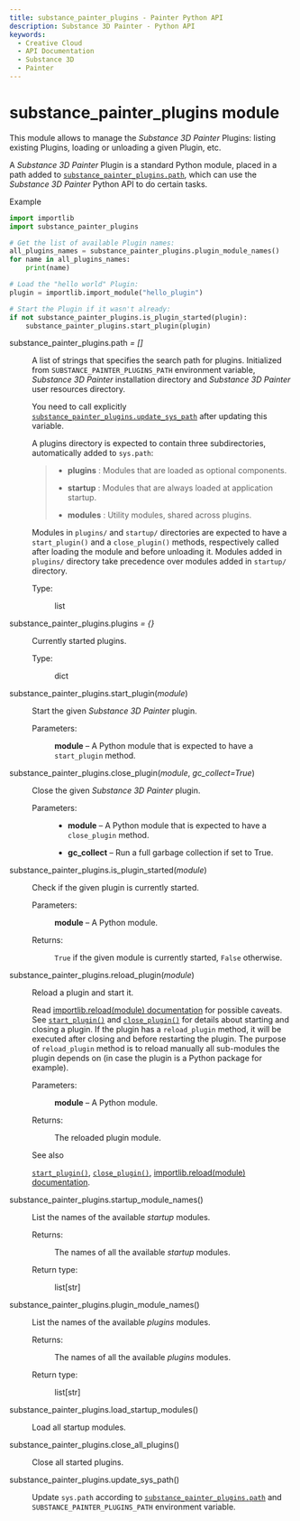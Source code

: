 ```yaml
---
title: substance_painter_plugins - Painter Python API
description: Substance 3D Painter - Python API
keywords:
  - Creative Cloud
  - API Documentation
  - Substance 3D
  - Painter
---
```
















<h1>substance_painter_plugins module<a class="headerlink" href="#module-substance_painter_plugins" title="Link to this heading"> </a></h1>
<p class>This module allows to manage the <cite>Substance 3D Painter</cite> Plugins: listing existing
Plugins, loading or unloading a given Plugin, etc.</p>
<p class>A <cite>Substance 3D Painter</cite> Plugin is a standard Python module, placed in a path added
to <a class="reference internal" href="#substance_painter_plugins.path" title="substance_painter_plugins.path"><code class="xref py py-obj docutils literal notranslate">substance_painter_plugins.path</code></a>, which can use the <cite>Substance 3D Painter</cite>
Python API to do certain tasks.</p>
<p class>Example</p>


```python
import importlib
import substance_painter_plugins

# Get the list of available Plugin names:
all_plugins_names = substance_painter_plugins.plugin_module_names()
for name in all_plugins_names:
	print(name)

# Load the "hello world" Plugin:
plugin = importlib.import_module("hello_plugin")

# Start the Plugin if it wasn't already:
if not substance_painter_plugins.is_plugin_started(plugin):
	substance_painter_plugins.start_plugin(plugin)
```



<dl class="py data">
<dt class="sig sig-object py" id="substance_painter_plugins.path">
substance_painter_plugins.path<em class="property"> = []</em><a class="headerlink" href="#substance_painter_plugins.path" title="Link to this definition"> </a></dt>
<dd><p class>A list of strings that specifies the search path for plugins.
Initialized from <code class="docutils literal notranslate">SUBSTANCE_PAINTER_PLUGINS_PATH</code> environment variable, <cite>Substance 3D Painter</cite>
installation directory and <cite>Substance 3D Painter</cite> user resources directory.</p>
<p class>You need to call explicitly <a class="reference internal" href="#substance_painter_plugins.update_sys_path" title="substance_painter_plugins.update_sys_path"><code class="xref py py-obj docutils literal notranslate">substance_painter_plugins.update_sys_path</code></a> after updating this
variable.</p>
<p class>A plugins directory is expected to contain three subdirectories, automatically added to
<code class="docutils literal notranslate">sys.path</code>:</p>
<blockquote>
<div><ul class="simple">
<li><p class><strong>plugins</strong> : Modules that are loaded as optional components.</p></li>
<li><p class><strong>startup</strong> : Modules that are always loaded at application startup.</p></li>
<li><p class><strong>modules</strong> : Utility modules, shared across plugins.</p></li>
</ul>
</div></blockquote>
<p class>Modules in <code class="docutils literal notranslate">plugins/</code> and <code class="docutils literal notranslate">startup/</code> directories are expected to have a <code class="docutils literal notranslate">start_plugin()</code> and
a <code class="docutils literal notranslate">close_plugin()</code> methods, respectively called after loading the module and before unloading it.
Modules added in <code class="docutils literal notranslate">plugins/</code> directory take precedence over modules added in <code class="docutils literal notranslate">startup/</code>
directory.</p>
<dl class="field-list simple">
<dt class="field-odd">Type:</dt>
<dd class="field-odd"><p class>list</p>
</dd>
</dl>
</dd></dl>
<dl class="py data">
<dt class="sig sig-object py" id="substance_painter_plugins.plugins">
substance_painter_plugins.plugins<em class="property"> = {}</em><a class="headerlink" href="#substance_painter_plugins.plugins" title="Link to this definition"> </a></dt>
<dd><p class>Currently started plugins.</p>
<dl class="field-list simple">
<dt class="field-odd">Type:</dt>
<dd class="field-odd"><p class>dict</p>
</dd>
</dl>
</dd></dl>
<dl class="py function">
<dt class="sig sig-object py" id="substance_painter_plugins.start_plugin">
substance_painter_plugins.start_plugin(<em class="sig-param">module</em>)<a class="headerlink" href="#substance_painter_plugins.start_plugin" title="Link to this definition"> </a></dt>
<dd><p class>Start the given <cite>Substance 3D Painter</cite> plugin.</p>
<dl class="field-list simple">
<dt class="field-odd">Parameters:</dt>
<dd class="field-odd"><p class><strong>module</strong> – A Python module that is expected to have a <code class="docutils literal notranslate">start_plugin</code> method.</p>
</dd>
</dl>
</dd></dl>
<dl class="py function">
<dt class="sig sig-object py" id="substance_painter_plugins.close_plugin">
substance_painter_plugins.close_plugin(<em class="sig-param">module</em>, <em class="sig-param">gc_collect=True</em>)<a class="headerlink" href="#substance_painter_plugins.close_plugin" title="Link to this definition"> </a></dt>
<dd><p class>Close the given <cite>Substance 3D Painter</cite> plugin.</p>
<dl class="field-list simple">
<dt class="field-odd">Parameters:</dt>
<dd class="field-odd"><ul class="simple">
<li><p class><strong>module</strong> – A Python module that is expected to have a <code class="docutils literal notranslate">close_plugin</code> method.</p></li>
<li><p class><strong>gc_collect</strong> – Run a full garbage collection if set to True.</p></li>
</ul>
</dd>
</dl>
</dd></dl>
<dl class="py function">
<dt class="sig sig-object py" id="substance_painter_plugins.is_plugin_started">
substance_painter_plugins.is_plugin_started(<em class="sig-param">module</em>)<a class="headerlink" href="#substance_painter_plugins.is_plugin_started" title="Link to this definition"> </a></dt>
<dd><p class>Check if the given plugin is currently started.</p>
<dl class="field-list simple">
<dt class="field-odd">Parameters:</dt>
<dd class="field-odd"><p class><strong>module</strong> – A Python module.</p>
</dd>
<dt class="field-even">Returns:</dt>
<dd class="field-even"><p class><code class="docutils literal notranslate">True</code> if the given module is currently started, <code class="docutils literal notranslate">False</code> otherwise.</p>
</dd>
</dl>
</dd></dl>
<dl class="py function">
<dt class="sig sig-object py" id="substance_painter_plugins.reload_plugin">
substance_painter_plugins.reload_plugin(<em class="sig-param">module</em>)<a class="headerlink" href="#substance_painter_plugins.reload_plugin" title="Link to this definition"> </a></dt>
<dd><p class>Reload a plugin and start it.</p>
<p class>Read <a class="reference external" href="https://docs.python.org/3/library/importlib.html#importlib.reload">importlib.reload(module) documentation</a> for possible caveats. See <a class="reference internal" href="#substance_painter_plugins.start_plugin" title="substance_painter_plugins.start_plugin"><code class="xref py py-func docutils literal notranslate">start_plugin()</code></a>
and <a class="reference internal" href="#substance_painter_plugins.close_plugin" title="substance_painter_plugins.close_plugin"><code class="xref py py-func docutils literal notranslate">close_plugin()</code></a> for details about starting and closing a plugin. If the plugin has
a <code class="docutils literal notranslate">reload_plugin</code> method, it will be executed after closing and before restarting the plugin.
The purpose of <code class="docutils literal notranslate">reload_plugin</code> method is to reload manually all sub-modules the plugin
depends on (in case the plugin is a Python package for example).</p>
<dl class="field-list simple">
<dt class="field-odd">Parameters:</dt>
<dd class="field-odd"><p class><strong>module</strong> – A Python module.</p>
</dd>
<dt class="field-even">Returns:</dt>
<dd class="field-even"><p class>The reloaded plugin module.</p>
</dd>
</dl>
<div class="admonition seealso">
<p class>See also</p>
<p class><a class="reference internal" href="#substance_painter_plugins.start_plugin" title="substance_painter_plugins.start_plugin"><code class="xref py py-func docutils literal notranslate">start_plugin()</code></a>, <a class="reference internal" href="#substance_painter_plugins.close_plugin" title="substance_painter_plugins.close_plugin"><code class="xref py py-func docutils literal notranslate">close_plugin()</code></a>, <a class="reference external" href="https://docs.python.org/3/library/importlib.html#importlib.reload">importlib.reload(module) documentation</a>.</p>
</div>
</dd></dl>
<dl class="py function">
<dt class="sig sig-object py" id="substance_painter_plugins.startup_module_names">
substance_painter_plugins.startup_module_names()<a class="headerlink" href="#substance_painter_plugins.startup_module_names" title="Link to this definition"> </a></dt>
<dd><p class>List the names of the available <em>startup</em> modules.</p>
<dl class="field-list simple">
<dt class="field-odd">Returns:</dt>
<dd class="field-odd"><p class>The names of all the available <em>startup</em> modules.</p>
</dd>
<dt class="field-even">Return type:</dt>
<dd class="field-even"><p class>list[str]</p>
</dd>
</dl>
</dd></dl>
<dl class="py function">
<dt class="sig sig-object py" id="substance_painter_plugins.plugin_module_names">
substance_painter_plugins.plugin_module_names()<a class="headerlink" href="#substance_painter_plugins.plugin_module_names" title="Link to this definition"> </a></dt>
<dd><p class>List the names of the available <em>plugins</em> modules.</p>
<dl class="field-list simple">
<dt class="field-odd">Returns:</dt>
<dd class="field-odd"><p class>The names of all the available <em>plugins</em> modules.</p>
</dd>
<dt class="field-even">Return type:</dt>
<dd class="field-even"><p class>list[str]</p>
</dd>
</dl>
</dd></dl>
<dl class="py function">
<dt class="sig sig-object py" id="substance_painter_plugins.load_startup_modules">
substance_painter_plugins.load_startup_modules()<a class="headerlink" href="#substance_painter_plugins.load_startup_modules" title="Link to this definition"> </a></dt>
<dd><p class>Load all startup modules.</p>
</dd></dl>
<dl class="py function">
<dt class="sig sig-object py" id="substance_painter_plugins.close_all_plugins">
substance_painter_plugins.close_all_plugins()<a class="headerlink" href="#substance_painter_plugins.close_all_plugins" title="Link to this definition"> </a></dt>
<dd><p class>Close all started plugins.</p>
</dd></dl>
<dl class="py function">
<dt class="sig sig-object py" id="substance_painter_plugins.update_sys_path">
substance_painter_plugins.update_sys_path()<a class="headerlink" href="#substance_painter_plugins.update_sys_path" title="Link to this definition"> </a></dt>
<dd><p class>Update <code class="docutils literal notranslate">sys.path</code> according to <a class="reference internal" href="#substance_painter_plugins.path" title="substance_painter_plugins.path"><code class="xref py py-obj docutils literal notranslate">substance_painter_plugins.path</code></a> and
<code class="docutils literal notranslate">SUBSTANCE_PAINTER_PLUGINS_PATH</code> environment variable.</p>
</dd></dl>










